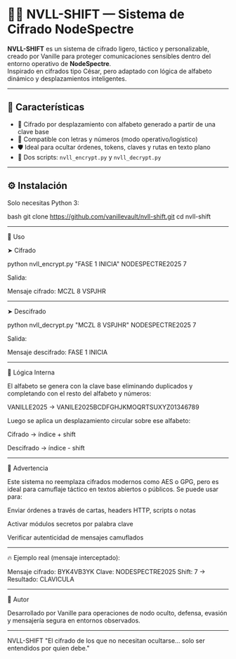 # 🕵️‍♂️ NVLL-SHIFT — Sistema de Cifrado NodeSpectre

**NVLL-SHIFT** es un sistema de cifrado ligero, táctico y personalizable, creado por Vanille para proteger comunicaciones sensibles dentro del entorno operativo de **NodeSpectre**.  
Inspirado en cifrados tipo César, pero adaptado con lógica de alfabeto dinámico y desplazamientos inteligentes.

---

## 🔐 Características

- 🔑 Cifrado por desplazamiento con alfabeto generado a partir de una clave base
- 🧩 Compatible con letras y números (modo operativo/logístico)
- 🛡️ Ideal para ocultar órdenes, tokens, claves y rutas en texto plano
- 📎 Dos scripts: `nvll_encrypt.py` y `nvll_decrypt.py`

---

## ⚙️ Instalación

Solo necesitas Python 3:

bash
git clone https://github.com/vanillevault/nvll-shift.git
cd nvll-shift


---

🧪 Uso

➤ Cifrado

python nvll_encrypt.py "FASE 1 INICIA" NODESPECTRE2025 7

Salida:

Mensaje cifrado: MCZL 8 VSPJHR


---

➤ Descifrado

python nvll_decrypt.py "MCZL 8 VSPJHR" NODESPECTRE2025 7

Salida:

Mensaje descifrado: FASE 1 INICIA


---

🧠 Lógica Interna

El alfabeto se genera con la clave base eliminando duplicados y completando con el resto del alfabeto y números:

VANILLE2025 → VANILE2025BCDFGHJKMOQRTSUXYZ01346789

Luego se aplica un desplazamiento circular sobre ese alfabeto:

Cifrado → índice + shift

Descifrado → índice - shift




---

🚨 Advertencia

Este sistema no reemplaza cifrados modernos como AES o GPG, pero es ideal para camuflaje táctico en textos abiertos o públicos. Se puede usar para:

Enviar órdenes a través de cartas, headers HTTP, scripts o notas

Activar módulos secretos por palabra clave

Verificar autenticidad de mensajes camuflados



---

🔥 Ejemplo real (mensaje interceptado):

Mensaje cifrado: BYK4VB3YK
Clave: NODESPECTRE2025
Shift: 7
→ Resultado: CLAVICULA


---

🧩 Autor

Desarrollado por Vanille para operaciones de nodo oculto, defensa, evasión y mensajería segura en entornos observados.


---

NVLL-SHIFT
"El cifrado de los que no necesitan ocultarse… solo ser entendidos por quien debe."
